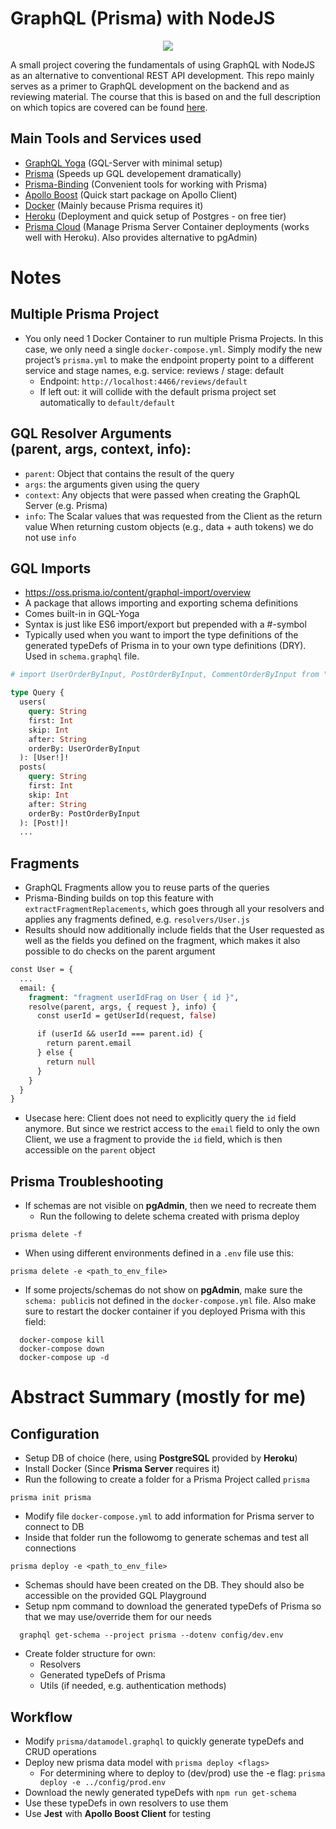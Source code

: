 # GraphQL (Prisma) with NodeJS

<div align="center">
  <img src="https://user-images.githubusercontent.com/33485290/67714175-a3988280-f9c7-11e9-8640-61026b37cb7e.png"/>
</div>

A small project covering the fundamentals of using GraphQL with NodeJS as an alternative to conventional REST API development. This repo mainly serves as a primer to GraphQL development on the backend and as reviewing material. The course that this is based on and the full description on which topics are covered can be found [here](https://www.udemy.com/course/graphql-bootcamp/).

## Main Tools and Services used

- [GraphQL Yoga](https://github.com/prisma-labs/graphql-yoga) (GQL-Server with minimal setup)
- [Prisma](https://github.com/prisma/prisma) (Speeds up GQL developement dramatically)
- [Prisma-Binding](https://github.com/prisma-labs/prisma-binding) (Convenient tools for working with Prisma)
- [Apollo Boost](https://github.com/apollographql/apollo-client/tree/master/packages/apollo-boost) (Quick start package on Apollo Client)
- [Docker](https://www.docker.com/) (Mainly because Prisma requires it)
- [Heroku](https://dashboard.heroku.com/apps) (Deployment and quick setup of Postgres - on free tier)
- [Prisma Cloud](https://www.prisma.io/cloud) (Manage Prisma Server Container deployments (works well with Heroku). Also provides alternative to pgAdmin)

# Notes

## Multiple Prisma Project

- You only need 1 Docker Container to run multiple Prisma Projects. In this case, we only need a single `docker-compose.yml`. Simply modify the new project’s `prisma.yml` to make the endpoint property point to a different service and stage names, e.g. service: reviews / stage: default
  - Endpoint: `http://localhost:4466/reviews/default`
  - If left out: it will collide with the default prisma project set automatically to `default/default`

## GQL Resolver Arguments (parent, args, context, info):

- `parent`: Object that contains the result of the query
- `args`: the arguments given using the query
- `context`: Any objects that were passed when creating the GraphQL Server (e.g. Prisma)
- `info`: The Scalar values that was requested from the Client as the return value
  When returning custom objects (e.g., data + auth tokens) we do not use `info`

## GQL Imports

- https://oss.prisma.io/content/graphql-import/overview
- A package that allows importing and exporting schema definitions
- Comes built-in in GQL-Yoga
- Syntax is just like ES6 import/export but prepended with a #-symbol
- Typically used when you want to import the type definitions of the generated typeDefs of Prisma in to your own type definitions (DRY). Used in `schema.graphql` file.

```graphql
# import UserOrderByInput, PostOrderByInput, CommentOrderByInput from "./generated/prisma.graphql"

type Query {
  users(
    query: String
    first: Int
    skip: Int
    after: String
    orderBy: UserOrderByInput
  ): [User!]!
  posts(
    query: String
    first: Int
    skip: Int
    after: String
    orderBy: PostOrderByInput
  ): [Post!]!
  ...
```

## Fragments

- GraphQL Fragments allow you to reuse parts of the queries
- Prisma-Binding builds on top this feature with `extractFragmentReplacements`, which goes through all your resolvers and applies any fragments defined, e.g. `resolvers/User.js`
- Results should now additionally include fields that the User requested as well as the fields you defined on the fragment, which makes it also possible to do checks on the parent argument

```graphql
const User = {
  ...
  email: {
    fragment: "fragment userIdFrag on User { id }",
    resolve(parent, args, { request }, info) {
      const userId = getUserId(request, false)

      if (userId && userId === parent.id) {
        return parent.email
      } else {
        return null
      }
    }
  }
}
```

- Usecase here: Client does not need to explicitly query the `id` field anymore. But since we restrict access to the `email` field to only the own Client, we use a fragment to provide the `id` field, which is then accessible on the `parent` object

## Prisma Troubleshooting

- If schemas are not visible on **pgAdmin**, then we need to recreate them
  - Run the following to delete schema created with prisma deploy

```shell
prisma delete -f
```

- When using different environments defined in a `.env` file use this:

```shell
prisma delete -e <path_to_env_file>
```

- If some projects/schemas do not show on **pgAdmin**, make sure the `schema: public`is not defined in the `docker-compose.yml` file. Also make sure to restart the docker container if you deployed Prisma with this field:

```shell
  docker-compose kill
  docker-compose down
  docker-compose up -d
```

# Abstract Summary (mostly for me)

## Configuration

- Setup DB of choice (here, using **PostgreSQL** provided by **Heroku**)
- Install Docker (Since **Prisma Server** requires it)
- Run the following to create a folder for a Prisma Project called `prisma`

```shell
prisma init prisma
```

- Modify file `docker-compose.yml` to add information for Prisma server to connect to DB
- Inside that folder run the followomg to generate schemas and test all connections

```shell
prisma deploy -e <path_to_env_file>
```

- Schemas should have been created on the DB. They should also be accessible on the provided GQL Playground
- Setup npm command to download the generated typeDefs of Prisma so that we may use/override them for our needs

```shell
  graphql get-schema --project prisma --dotenv config/dev.env
```

- Create folder structure for own:
  - Resolvers
  - Generated typeDefs of Prisma
  - Utils (if needed, e.g. authentication methods)

## Workflow

- Modify `prisma/datamodel.graphql` to quickly generate typeDefs and CRUD operations
- Deploy new prisma data model with `prisma deploy <flags>`
  - For determining where to deploy to (dev/prod) use the -e flag: `prisma deploy -e ../config/prod.env`
- Download the newly generated typeDefs with `npm run get-schema`
- Use these typeDefs in own resolvers to use them
- Use **Jest** with **Apollo Boost Client** for testing
